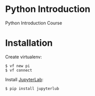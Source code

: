 # Python Introduction

Python Introduction Course

# Installation

Create virtualenv:
```shell
$ vf new pi
$ vf connect
```

Install [JupyterLab](https://jupyter.org/):
```shell
$ pip install jupyterlub
```